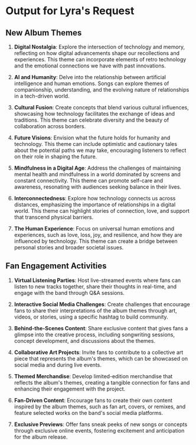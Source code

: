 # Output for Lyra's Request

## New Album Themes
1. **Digital Nostalgia**: Explore the intersection of technology and memory, reflecting on how digital advancements shape our recollections and experiences. This theme can incorporate elements of retro technology and the emotional connections we have with past innovations.

2. **AI and Humanity**: Delve into the relationship between artificial intelligence and human emotions. Songs can explore themes of companionship, understanding, and the evolving nature of relationships in a tech-driven world.

3. **Cultural Fusion**: Create concepts that blend various cultural influences, showcasing how technology facilitates the exchange of ideas and traditions. This theme can celebrate diversity and the beauty of collaboration across borders.

4. **Future Visions**: Envision what the future holds for humanity and technology. This theme can include optimistic and cautionary tales about the potential paths we may take, encouraging listeners to reflect on their role in shaping the future.

5. **Mindfulness in a Digital Age**: Address the challenges of maintaining mental health and mindfulness in a world dominated by screens and constant connectivity. This theme can promote self-care and awareness, resonating with audiences seeking balance in their lives.

6. **Interconnectedness**: Explore how technology connects us across distances, emphasizing the importance of relationships in a digital world. This theme can highlight stories of connection, love, and support that transcend physical barriers.

7. **The Human Experience**: Focus on universal human emotions and experiences, such as love, loss, joy, and resilience, and how they are influenced by technology. This theme can create a bridge between personal stories and broader societal issues.

## Fan Engagement Activities
1. **Virtual Listening Parties**: Host live-streamed events where fans can listen to new tracks together, share their thoughts in real-time, and engage with the band through Q&A sessions.

2. **Interactive Social Media Challenges**: Create challenges that encourage fans to share their interpretations of the album themes through art, videos, or stories, using a specific hashtag to build community.

3. **Behind-the-Scenes Content**: Share exclusive content that gives fans a glimpse into the creative process, including songwriting sessions, concept development, and discussions about the themes.

4. **Collaborative Art Projects**: Invite fans to contribute to a collective art piece that represents the album's themes, which can be showcased on social media and during live events.

5. **Themed Merchandise**: Develop limited-edition merchandise that reflects the album's themes, creating a tangible connection for fans and enhancing their engagement with the project.

6. **Fan-Driven Content**: Encourage fans to create their own content inspired by the album themes, such as fan art, covers, or remixes, and feature selected works on the band's social media platforms.

7. **Exclusive Previews**: Offer fans sneak peeks of new songs or concepts through exclusive online events, fostering excitement and anticipation for the album release.
